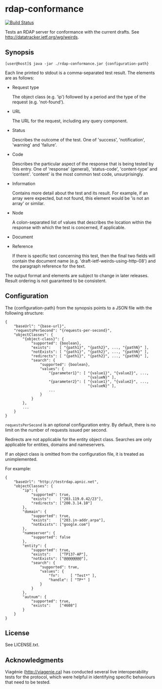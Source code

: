 rdap-conformance
================

[![Build Status](https://travis-ci.org/APNIC-net/rdap-conformance.png)](https://travis-ci.org/APNIC-net/rdap-conformance)

Tests an RDAP server for conformance with the current drafts. See
http://datatracker.ietf.org/wg/weirds.

Synopsis
--------

    [user@host]$ java -jar ./rdap-conformance.jar {configuration-path}

Each line printed to stdout is a comma-separated test result. The
elements are as follows:

+ Request type

  The object class (e.g. 'ip') followed by a period and the type of
  the request (e.g. 'not-found'). 

+ URL

  The URL for the request, including any query component.

+ Status

  Describes the outcome of the test. One of 'success', 'notification',
  'warning' and 'failure'.

+ Code

  Describes the particular aspect of the response that is being tested
  by this entry. One of 'response' (general), 'status-code',
  'content-type' and 'content'. 'content' is the most common test
  code, unsurprisingly.

+ Information

  Contains more detail about the test and its result. For example, if
  an array were expected, but not found, this element would be 'is not
  an array' or similar.

+ Node

  A colon-separated list of values that describes the location within
  the response with which the test is concerned, if applicable.

+ Document
+ Reference

  If there is specific text concerning this test, then the final two
  fields will contain the document name (e.g.
  'draft-ietf-weirds-using-http-08') and the paragraph reference for
  the text.

The output format and elements are subject to change in later
releases. Result ordering is not guaranteed to be consistent.

Configuration
-------------

The {configuration-path} from the synopsis points to a JSON file with
the following structure:

    {
        "baseUrl": "{base-url}",
        "requestsPerSecond": "{requests-per-second}",
        "objectClasses": {
            "{object-class}": {
                "supported": {boolean},
                "exists":    [ "{path1}", "{path2}", ..., "{pathN}" ],
                "notExists": [ "{path1}", "{path2}", ..., "{pathN}" ],
                "redirects": [ "{path1}", "{path2}", ..., "{pathN}" ],
                "search": {
                    "supported": {boolean},
                    "values": {
                        "{parameter1}": [ "{value1}", "{value2}", ...,
                                          "{valueN}" ],
                        "{parameter2}": [ "{value1}", "{value2}", ...,
                                          "{valueN}" ],
                        ...
                    }
                }
            },
            ...
        }
    }

`requestsPerSecond` is an optional configuration entry. By default,
there is no limit on the number of requests issued per second.

Redirects are not applicable for the entity object class. Searches are
only applicable for entities, domains and nameservers.

If an object class is omitted from the configuration file, it is
treated as unimplemented.

For example:

    { 
        "baseUrl": "http://testrdap.apnic.net",
        "objectClasses": {
            "ip": {
                "supported": true,
                "exists":    ["203.119.0.42/23"],
                "redirects": ["200.3.14.10"]
            },
            "domain": {
                "supported": true,
                "exists":    ["203.in-addr.arpa"],
                "notExists": ["google.com"]
            },
            "nameserver": {
                "supported": false
            },
            "entity": {
                "supported": true,
                "exists":    ["TP137-AP"],
                "notExists": ["@@@@@@@@"],
                "search": {
                    "supported": true,
                    "values": {
                        "fn":     [ "Test*" ],
                        "handle": [ "TP*" ]
                    }
                }
            },
            "autnum": {
                "supported": true,
                "exists":    ["4608"]
            }
        } 
    }

License
-------

See LICENSE.txt.

Acknowledgments
---------------

Viagénie (http://viagenie.ca) has conducted several live
interoperability tests for the protocol, which were helpful in
identifying specific behaviours that need to be tested.
